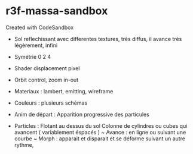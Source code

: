 # r3f-massa-sandbox
Created with CodeSandbox


- Sol reflechissant avec differentes textures, très diffus, il avance très légèrement, infini
- Symétrie 0 2 4
- Shader displacement pixel
- Orbit control, zoom in-out
- Materiaux : lambert, emitting, wireframe
- Couleurs : plusieurs schémas
- Anim de départ : Apparition progressive des particules

- Particles : 
    Flotant au dessus du sol
    Colonne de cylindres ou cubes qui avancent ( variablement éspacés )
        ~ Avance : en ligne ou suivant une courbe
        ~ Morph : apparait et disparait et se déforme suivant un autre rythme,